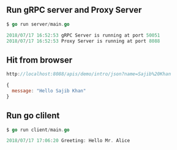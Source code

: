 ## Run gRPC server and Proxy Server

```go
$ go run server/main.go

2018/07/17 16:52:53 gRPC Server is running at port 50051
2018/07/17 16:52:53 Proxy Server is running at port 8088

```

## Hit from browser

```js
http://localhost:8088/apis/demo/intro/json?name=Sajib%20Khan

{
  message: "Hello Sajib Khan"
}
```

## Run go clilent

```go
$ go run client/main.go

2018/07/17 17:06:20 Greeting: Hello Mr. Alice
```